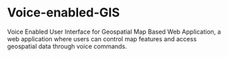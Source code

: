# Voice-enabled-GIS
Voice Enabled User Interface for Geospatial Map Based Web Application, a web application where users can control map features and access geospatial data through voice commands. 
